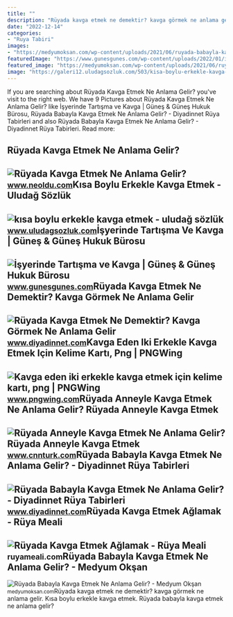 ```yaml
---
title: ""
description: "Rüyada kavga etmek ne demektir? kavga görmek ne anlama gelir"
date: "2022-12-14"
categories:
- "Ruya Tabiri"
images:
- "https://medyumoksan.com/wp-content/uploads/2021/06/ruyada-babayla-kavga-etmek-01.jpg"
featuredImage: "https://www.gunesgunes.com/wp-content/uploads/2022/01/isyerinde-tartisma-ve-kavga.jpeg"
featured_image: "https://medyumoksan.com/wp-content/uploads/2021/06/ruyada-babayla-kavga-etmek-01.jpg"
image: "https://galeri12.uludagsozluk.com/503/kisa-boylu-erkekle-kavga-etmek_921135.png"
---
```


If you are searching about Rüyada Kavga Etmek Ne Anlama Gelir? you've visit to the right web. We have 9 Pictures about Rüyada Kavga Etmek Ne Anlama Gelir? like İşyerinde Tartışma ve Kavga | Güneş &amp; Güneş Hukuk Bürosu, Rüyada Babayla Kavga Etmek Ne Anlama Gelir? - Diyadinnet Rüya Tabirleri and also Rüyada Babayla Kavga Etmek Ne Anlama Gelir? - Diyadinnet Rüya Tabirleri. Read more:

Rüyada Kavga Etmek Ne Anlama Gelir?
-----------------------------------

 ![Rüyada Kavga Etmek Ne Anlama Gelir?](https://d.neoldu.com/news/61788.jpg) <small>www.neoldu.com</small>Kısa Boylu Erkekle Kavga Etmek - Uludağ Sözlük
----------------------------------------------

 ![kısa boylu erkekle kavga etmek - uludağ sözlük](https://galeri12.uludagsozluk.com/503/kisa-boylu-erkekle-kavga-etmek_921135.png) <small>www.uludagsozluk.com</small>İşyerinde Tartışma Ve Kavga | Güneş &amp; Güneş Hukuk Bürosu
------------------------------------------------------------

 ![İşyerinde Tartışma ve Kavga | Güneş & Güneş Hukuk Bürosu](https://www.gunesgunes.com/wp-content/uploads/2022/01/isyerinde-tartisma-ve-kavga.jpeg) <small>www.gunesgunes.com</small>Rüyada Kavga Etmek Ne Demektir? Kavga Görmek Ne Anlama Gelir
------------------------------------------------------------

 ![Rüyada Kavga Etmek Ne Demektir? Kavga Görmek Ne Anlama Gelir](https://www.diyadinnet.com/d/ruya/ruyada-kavga-etmek-ne-demektir-kavga-gormek-ne-anlama-gelir-6075.jpg) <small>www.diyadinnet.com</small>Kavga Eden Iki Erkekle Kavga Etmek Için Kelime Kartı, Png | PNGWing
-------------------------------------------------------------------

 ![Kavga eden iki erkekle kavga etmek için kelime kartı, png | PNGWing](https://w7.pngwing.com/pngs/901/205/png-transparent-wordcard-for-have-a-fight-with-two-boys-fighting.png) <small>www.pngwing.com</small>Rüyada Anneyle Kavga Etmek Ne Anlama Gelir? Rüyada Anneyle Kavga Etmek
----------------------------------------------------------------------

 ![Rüyada Anneyle Kavga Etmek Ne Anlama Gelir? Rüyada Anneyle Kavga Etmek](https://i.cnnturk.com/i/cnnturk/75/740x416/62ed12a2d265a20a14241fd7.jpg) <small>www.cnnturk.com</small>Rüyada Babayla Kavga Etmek Ne Anlama Gelir? - Diyadinnet Rüya Tabirleri
-----------------------------------------------------------------------

 ![Rüyada Babayla Kavga Etmek Ne Anlama Gelir? - Diyadinnet Rüya Tabirleri](https://www.diyadinnet.com/d/ruya/ruyada-babayla-kavga-etmek-ne-anlama-gelir-6074.jpg) <small>www.diyadinnet.com</small>Rüyada Kavga Etmek Ağlamak - Rüya Meali
---------------------------------------

 ![Rüyada Kavga Etmek Ağlamak - Rüya Meali](http://ruyameali.com/wp-content/uploads/2030/06/1-2.jpeg) <small>ruyameali.com</small>Rüyada Babayla Kavga Etmek Ne Anlama Gelir? - Medyum Okşan
----------------------------------------------------------

 ![Rüyada Babayla Kavga Etmek Ne Anlama Gelir? - Medyum Okşan](https://medyumoksan.com/wp-content/uploads/2021/06/ruyada-babayla-kavga-etmek-01.jpg) <small>medyumoksan.com</small>Rüyada kavga etmek ne demektir? kavga görmek ne anlama gelir. Kısa boylu erkekle kavga etmek. Rüyada babayla kavga etmek ne anlama gelir?
